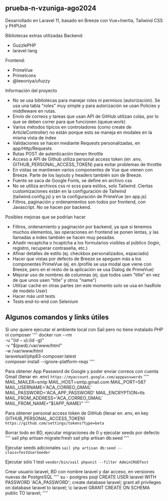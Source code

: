 ## prueba-n-vzuniga-ago2024

Desarrollado en Laravel 11, basado en Breeze con Vue+Inertia, Tailwind CSS y PHPUnit

Bibliotecas extras utilizadas
Backend:
* GuzzlePHP
* laravel-lang

Frontend:
* PrimeVue
* PrimeIcons
* @leeoniya/ufuzzy


Información del proyecto
* No se usa bibliotecas para manejar roles ni permisos (autorización). Se usa una tabla "roles" muy simple y para autorización se usan Policies y middleware en rutas.
* Envío de correos y tareas que usan API de GitHub utilizan colas, por lo que se deben correr para que funcionen (queue:work)
* Varios métodos típicos en controladores (como create de ArticleController) no están porque esto se maneja en modales en la misma vista de index
* Validaciones se hacen mediante Requests personalizadas, en app/Http/Requests
* Rutas POST de autenticación tienen throttle
* Acceso a API de Github utiliza personal access token (en .env, GITHUB_PERSONAL_ACCESS_TOKEN) para evitar problemas de throttle
* En vistas se mantienen varios componentes de Vue que vienen con Breeze. Parte de los layouts y headers también son de Breeze.
* Fuente se saca de Google Fonts, se define en archivo css
* No se utiliza archivos css ni scss para estilos, solo Tailwind. Ciertas customizaciones están en la configuración de Tailwind (tailwind.config.js) y en la configuración de PrimeVue (en app.js)
* Filtros, paginación y ordenamientos son todos por frontend, con Javascript. No se hacen por backend.

Posibles mejoras que se podrían hacer
* Filtros, ordenamiento y paginación por backend, ya que si tenemos muchos elementos, las operaciones en frontend se ponen lentas, y las llamadas a index también se hacen muy pesadas.
* Añadir recaptcha o hcaptcha a los formularios visibles al público (login, registro, recuperar contraseña, etc.)
* Afinar detalles de estilo (ej. checkbox personalizados, espaciado)
* Hacer que vistas por defecto de Breeze se apeguen más a los componentes PrimeVue (ej. en /profile se usa modal que viene con Breeze, pero en el resto de la aplicación se usa Dialog de PrimeVue)
* Mejorar uso de nombres de columnas (ej. que todos usen "title" en vez de que unos usen "title" y otros "name")
* Utilizar caché en otras partes (en este momento solo se usa en hasRole de modelo User)
* Hacer más unit tests
* Tests end-to-end con Selenium

## Algunos comandos y links útiles

Si uno quiere ejecutar el ambiente local con Sail pero no tiene instalado PHP ni composer
''''
docker run --rm \
    -u "$(id -u):$(id -g)" \
    -v "$(pwd):/var/www/html" \
    -w /var/www/html \
    laravelsail/php83-composer:latest \
    composer install --ignore-platform-reqs
''''

Para obtener App Password de Google y poder enviar correos con cuenta Gmail (llenar en .env)
`https://myaccount.google.com/apppasswords`
''''
MAIL_MAILER=smtp
MAIL_HOST=smtp.gmail.com
MAIL_PORT=587
MAIL_USERNAME='ACA_CORREO_GMAIL'
MAIL_PASSWORD='ACA_APP_PASSWORD'
MAIL_ENCRYPTION=tls
MAIL_FROM_ADDRESS='ACA_CORREO_GMAIL'
MAIL_FROM_NAME="${APP_NAME}"
''''

Para obtener personal access token de GitHub (llenar en .env, en key GITHUB_PERSONAL_ACCESS_TOKEN)
`https://github.com/settings/tokens?type=beta`

Borrar todo en BD, ejecutar migraciones de 0 y ejecutar seeds por defecto
''''
sail php artisan migrate:fresh
sail php artisan db:seed
''''

Ejecutar seeds adicionales
`sail php artisan db:seed --class=TestUserSeeder`

Ejecutar sólo 1 test
`vendor/bin/sail phpunit --filter AdminCRUDTest`

Crear usuario laravel, BD con nombre laravel y dar acceso, en versiones nuevas de PostgreSQL
''''
su - postgres
psql
CREATE USER laravel WITH PASSWORD 'ACA_PASSWORD';
create database laravel;
grant all privileges on database laravel to laravel;
\c laravel
GRANT CREATE ON SCHEMA public TO laravel;
''''

